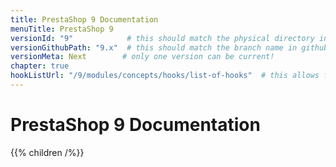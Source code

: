```yaml
---
title: PrestaShop 9 Documentation
menuTitle: PrestaShop 9
versionId: "9"            # this should match the physical directory in devdocs-site
versionGithubPath: "9.x"  # this should match the branch name in github
versionMeta: Next        # only one version can be current!
chapter: true
hookListUrl: "/9/modules/concepts/hooks/list-of-hooks"  # this allows for dynamic hook results in algolia's docsearch
---
```


# PrestaShop 9 Documentation

{{% children /%}}
